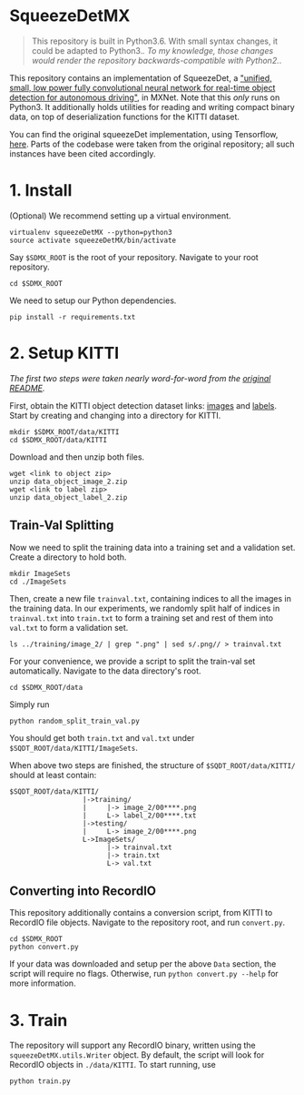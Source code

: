 # SqueezeDetMX

> This repository is built in Python3.6. With small syntax changes, it could be adapted to Python3.*. To my knowledge, those changes would render the repository backwards-compatible with Python2.*.

This repository contains an implementation of SqueezeDet, a ["unified, small, low power fully convolutional neural network for real-time object detection for autonomous driving"](https://arxiv.org/abs/1612.01051), in MXNet. Note that this *only* runs on Python3. It additionally holds utilities for reading and writing compact binary data, on top of deserialization functions for the KITTI dataset.

You can find the original squeezeDet implementation, using Tensorflow, [here](https://github.com/BichenWuUCB/squeezeDet). Parts of the codebase were taken from the original repository; all such instances have been cited accordingly.

# 1. Install

(Optional) We recommend setting up a virtual environment.

```
virtualenv squeezeDetMX --python=python3
source activate squeezeDetMX/bin/activate
```

Say `$SDMX_ROOT` is the root of your repository. Navigate to your root repository.

```
cd $SDMX_ROOT
```

We need to setup our Python dependencies.

```
pip install -r requirements.txt
```

# 2. Setup KITTI

*The first two steps were taken nearly word-for-word from the [original README](https://github.com/BichenWuUCB/squeezeDet#trainingvalidation).*

First, obtain the KITTI object detection dataset links: [images](http://www.cvlibs.net/download.php?file=data_object_image_2.zip) and [labels](http://www.cvlibs.net/download.php?file=data_object_label_2.zip). Start by creating and changing into a directory for KITTI.

```
mkdir $SDMX_ROOT/data/KITTI
cd $SDMX_ROOT/data/KITTI
```

Download and then unzip both files.

```
wget <link to object zip>
unzip data_object_image_2.zip
wget <link to label zip>
unzip data_object_label_2.zip
```

## Train-Val Splitting

Now we need to split the training data into a training set and a validation set. Create a directory to hold both.

```Shell
mkdir ImageSets
cd ./ImageSets
```

Then, create a new file `trainval.txt`, containing indices to all the images in the training data. In our experiments, we randomly split half of indices in `trainval.txt` into `train.txt` to form a training set and rest of them into `val.txt` to form a validation set.

```
ls ../training/image_2/ | grep ".png" | sed s/.png// > trainval.txt
```

For your convenience, we provide a script to split the train-val set automatically. Navigate to the data directory's root.

```
cd $SDMX_ROOT/data
```

Simply run

```Shell
python random_split_train_val.py
```

You should get both `train.txt` and `val.txt` under `$SQDT_ROOT/data/KITTI/ImageSets`.

When above two steps are finished, the structure of `$SQDT_ROOT/data/KITTI/` should at least contain:

```Shell
$SQDT_ROOT/data/KITTI/
                  |->training/
                  |     |-> image_2/00****.png
                  |     L-> label_2/00****.txt
                  |->testing/
                  |     L-> image_2/00****.png
                  L->ImageSets/
                        |-> trainval.txt
                        |-> train.txt
                        L-> val.txt
```

## Converting into RecordIO

This repository additionally contains a conversion script, from KITTI to RecordIO file objects. Navigate to the repository root, and run `convert.py`.

```
cd $SDMX_ROOT
python convert.py
```

If your data was downloaded and setup per the above `Data` section, the script will require no flags. Otherwise, run `python convert.py --help` for more information.

# 3. Train

The repository will support any RecordIO binary, written using the `squeezeDetMX.utils.Writer` object. By default, the script will look for RecordIO objects in `./data/KITTI`. To start running, use

```
python train.py
```

